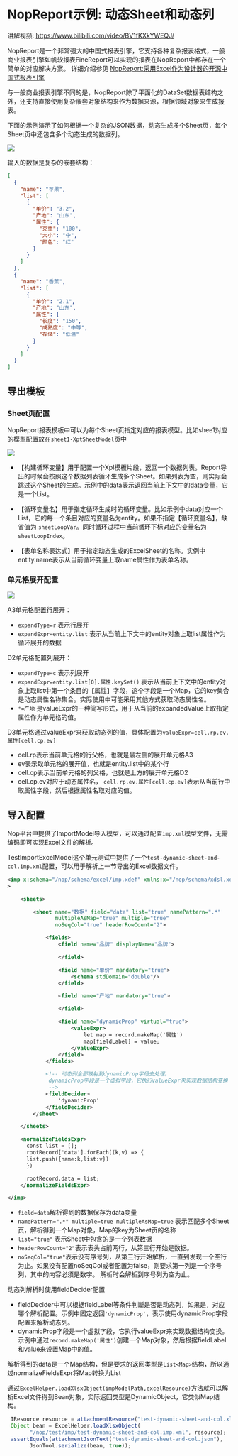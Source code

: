# NopReport示例: 动态Sheet和动态列

讲解视频: https://www.bilibili.com/video/BV1fKXkYWEQJ/

NopReport是一个非常强大的中国式报表引擎，它支持各种复杂报表格式，一般商业报表引擎如帆软报表FineReport可以实现的报表在NopReport中都存在一个简单的对应解决方案。
详细介绍参见 [NopReport:采用Excel作为设计器的开源中国式报表引擎](https://mp.weixin.qq.com/s/_nKUiryetF2O5zSrPfU8FQ)

与一般商业报表引擎不同的是，NopReport除了平面化的DataSet数据表结构之外，还支持直接使用复杂嵌套对象结构来作为数据来源，根据领域对象来生成报表。

下面的示例演示了如何根据一个复杂的JSON数据，动态生成多个Sheet页，每个Sheet页中还包含多个动态生成的数据列。

![](dynamic-sheet/dynamic-sheet-and-col.png)

输入的数据是复杂的嵌套结构：

```json
[
  {
    "name": "苹果",
    "list": [
      {
        "单价": "3.2",
        "产地": "山东",
        "属性": {
          "克重": "100",
          "大小": "中",
          "颜色": "红"
        }
      }
    ]
  },
  {
    "name": "香蕉",
    "list": [
      {
        "单价": "2.1",
        "产地": "山东",
        "属性": {
          "长度": "150",
          "成熟度": "中等",
          "存储": "低温"
        }
      }
    ]
  }
]
```

## 导出模板

### Sheet页配置

NopReport报表模板中可以为每个Sheet页指定对应的报表模型。比如shee1对应的模型配置放在`sheet1-XptSheetModel`页中

![](dynamic-sheet/xpt-sheet-model.png)

* 【构建循环变量】用于配置一个Xpl模板片段，返回一个数据列表。Report导出的时候会按照这个数据列表循环生成多个Sheet。如果列表为空，则实际会跳过这个Sheet的生成。示例中的data表示返回当前上下文中的data变量，它是一个List。

* 【循环变量名】用于指定循环生成时的循环变量。比如示例中data对应一个List，它的每一个条目对应的变量名为entity。如果不指定【循环变量名】，缺省值为
  `sheetLoopVar`。同时循环过程中当前循环下标对应的变量名为`sheetLoopIndex`。

* 【表单名称表达式】用于指定动态生成的ExcelSheet的名称。实例中entity.name表示从当前循环变量上取name属性作为表单名称。

### 单元格展开配置

![](dynamic-sheet/dynamic-expand-col.png)

A3单元格配置行展开：

* `expandType=r` 表示行展开
* `expandExpr=entity.list` 表示从当前上下文中的entity对象上取list属性作为循环展开的数据

D2单元格配置列展开：

* `expandType=c` 表示列展开
* `expandExpr=entity.list[0].属性.keySet()`
  表示从当前上下文中的entity对象上取list中第一个条目的【属性】字段，这个字段是一个Map，它的key集合是动态属性名称集合。实际使用中可能采用其他方式获取动态属性名。
* `*=产地` 是valueExpr的一种简写形式，用于从当前的expandedValue上取指定属性作为单元格的值。



D3单元格通过valueExpr来获取动态列的值，具体配置为`valueExpr=cell.rp.ev.属性[cell.cp.ev]`

* cell.rp表示当前单元格的行父格，也就是最左侧的展开单元格A3
* ev表示取单元格的展开值，也就是entity.list中的某个行
* cell.cp表示当前单元格的列父格，也就是上方的展开单元格D2
* cell.cp.ev对应于动态属性名， `cell.rp.ev.属性[cell.cp.ev]`表示从当前行中取属性字段，然后根据属性名取对应的值。

## 导入配置

Nop平台中提供了ImportModel导入模型，可以通过配置`imp.xml`模型文件，无需编码即可实现Excel文件的解析。

TestImportExcelModel这个单元测试中提供了一个`test-dynamic-sheet-and-col.imp.xml`配置，可以用于解析上一节导出的Excel数据文件。

```xml
<imp x:schema="/nop/schema/excel/imp.xdef" xmlns:x="/nop/schema/xdsl.xdef"
>

    <sheets>

        <sheet name="数据" field="data" list="true" namePattern=".*"
               multipleAsMap="true" multiple="true"
               noSeqCol="true" headerRowCount="2">

            <fields>
                <field name="品牌" displayName="品牌">

                </field>

                <field name="单价" mandatory="true">
                    <schema stdDomain="double"/>
                </field>

                <field name="产地" mandatory="true">

                </field>

                <field name="dynamicProp" virtual="true">
                    <valueExpr>
                        let map = record.makeMap('属性')
                        map[fieldLabel] = value;
                    </valueExpr>
                </field>
            </fields>

            <!-- 动态列全部映射到dynamicProp字段去处理。
             dynamicProp字段是一个虚拟字段，它执行valueExpr来实现数据结构变换
             -->
            <fieldDecider>
                'dynamicProp'
            </fieldDecider>
        </sheet>

    </sheets>

    <normalizeFieldsExpr>
      const list = [];
      rootRecord['data'].forEach((k,v) => {
      list.push({name:k,list:v})
      })

      rootRecord.data = list;
    </normalizeFieldsExpr>

</imp>
```

* `field=data`解析得到的数据保存为data变量
* `namePattern=".*" multiple=true multipleAsMap=true` 表示匹配多个Sheet页，解析得到一个Map对象，Map的key为Sheet页的名称
* `list="true"` 表示Sheet中包含的是一个列表数据
* `headerRowCount="2"`表示表头占前两行，从第三行开始是数据。
* `noSeqCol="true"`表示没有序号列，从第三行开始解析，一直到发现一个空行为止。如果没有配置noSeqCol或者配置为false，则要求第一列是一个序号列，其中的内容必须是数字。
  解析时会解析到序号列为空为止。

动态列解析时使用fieldDecider配置

* fieldDecider中可以根据fieldLabel等条件判断是否是动态列，如果是，对应哪个解析配置。示例中固定返回`'dynamicProp'`，表示使用dynamicProp字段配置来解析动态列。
* dynamicProp字段是一个虚拟字段，它执行valueExpr来实现数据结构变换。示例中通过`record.makeMap('属性')`创建一个Map对象，然后根据fieldLabel和value来设置Map中的值。

解析得到的data是一个Map结构，但是要求的返回类型是`List<Map>`结构，所以通过normalizeFieldsExpr将Map转换为List

通过`ExcelHelper.loadXlsxObject(impModelPath,excelResource)`方法就可以解析Excel文件得到Bean对象，实际返回类型是DynamicObject，它类似Map结构。

```javascript
 IResource resource = attachmentResource("test-dynamic-sheet-and-col.xlsx");
 Object bean = ExcelHelper.loadXlsxObject(
       "/nop/test/imp/test-dynamic-sheet-and-col.imp.xml", resource);
 assertEquals(attachmentJsonText("test-dynamic-sheet-and-col.json"),
       JsonTool.serialize(bean, true));
```

